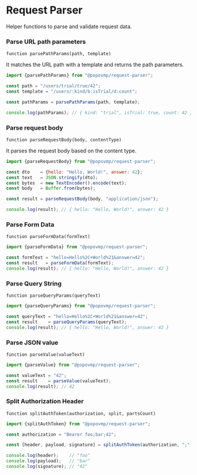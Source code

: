 # Request Parser

Helper functions to parse and validate request data.

### Parse URL path parameters

```function parsePathParams(path, template)```

It matches the URL path with a template and returns the path parameters.

```javascript
import {parsePathParams} from "@popovmp/request-parser";

const path = "/users/trial/true/42";
const template = "/users/:kind/b:isTrial/d:count";

const pathParams = parsePathParams(path, template);

console.log(pathParams); // { kind: "trial", isTrial: true, count: 42 }
```

### Parse request body

```function parseRequestBody(body, contentType)```

It parses the request body based on the content type.

```javascript
import {parseRequestBody} from "@popovmp/request-parser";

const dto    = {hello: "Hello, World!", answer: 42};
const text   = JSON.stringify(dto);
const bytes  = new TextEncoder().encode(text);
const body   = Buffer.from(bytes);

const result = parseRequestBody(body, "application/json");

console.log(result); // { hello: "Hello, World!", answer: 42 }
```

### Parse Form Data

```function parseFormData(formText)```

```javascript
import {parseFormData} from "@popovmp/request-parser";

const formText = "hello=Hello%2C+World%21&answer=42";
const result   = parseFormData(formText);
console.log(result); // { hello: "Hello, World!", answer: 42 }
```

### Parse Query String

```function parseQueryParams(queryText)```

```javascript
import {parseQueryParams} from "@popovmp/request-parser";

const queryText = "hello=Hello%2C+World%21&answer=42";
const result    = parseQueryParams(queryText);
console.log(result); // { hello: "Hello, World!", answer: 42 }
```

### Parse JSON value

```function parseValue(valueText)```

```javascript
import {parseValue} from "@popovmp/request-parser";

const valueText = "42";
const result    = parseValue(valueText);
console.log(result); // 42
```
### Split Authorization Header

```function splitAuthToken(authorization, split, partsCount)```

```javascript
import {splitAuthToken} from "@popovmp/request-parser";

const authorization = "Bearer foo;bar;42";

const [header, payload, signature] = splitAuthToken(authorization, ";", 3);

console.log(header);    // "foo"
console.log(payload);   // "bar"
console.log(signature); // "42"
```
